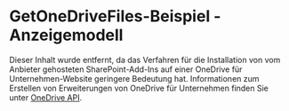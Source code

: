 
# GetOneDriveFiles-Beispiel - Anzeigemodell

Dieser Inhalt wurde entfernt, da das Verfahren für die Installation von vom Anbieter gehosteten SharePoint-Add-Ins auf einer OneDrive für Unternehmen-Website geringere Bedeutung hat. Informationen zum Erstellen von Erweiterungen von OneDrive für Unternehmen finden Sie unter  [OneDrive API](https://dev.onedrive.com/ ).




